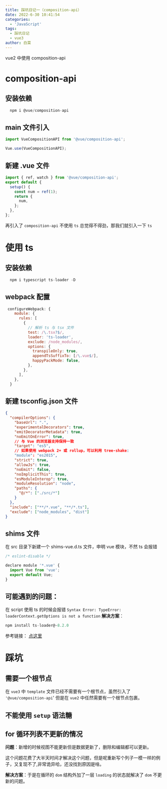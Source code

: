 ```yaml
---
title: 踩坑日记一（composition-api）
date: 2022-6-30 10:41:54
categories:
  - 'JavaScript'
tags:
  - 踩坑日记
  - vue3
author: 白菜
---
```


vue2 中使用 composition-api

# composition-api

## 安装依赖

```javascript
  npm i @vue/composition-api
```

## main 文件引入

```javascript
import VueCompositionAPI from '@vue/composition-api';

Vue.use(VueCompositionAPI);
```

## 新建 .vue 文件

```javascript
import { ref, watch } from '@vue/composition-api';
export default {
  setup() {
    const num = ref(1);
    return {
      num,
    };
  },
};
```

再引入了 `composition-api` 不使用 `ts` 总觉得不得劲，那我们就引入一下 `ts `

# 使用 ts

## 安装依赖

```javascript
  npm i typescript ts-loader -D
```

## webpack 配置

```javascript
 configureWebpack: {
    module: {
      rules: [
        {
          // 解析 ts 与 tsx 文件
          test: /\.tsx?$/,
          loader: 'ts-loader',
          exclude: /node_modules/,
          options: {
            transpileOnly: true,
            appendTsSuffixTo: [/\.vue$/],
            happyPackMode: false,
          },
        },
      ],
    },
  }
```

## 新建 tsconfig.json 文件

```json
{
  "compilerOptions": {
    "baseUrl": ".",
    "experimentalDecorators": true,
    "emitDecoratorMetadata": true,
    "noEmitOnError": true,
    // 与 Vue 的浏览器支持保持一致
    "target": "es5",
    // 如果使用 webpack 2+ 或 rollup，可以利用 tree-shake:
    "module": "es2015",
    "strict": true,
    "allowJs": true,
    "noEmit": false,
    "noImplicitThis": true,
    "esModuleInterop": true,
    "moduleResolution": "node",
    "paths": {
      "@/*": ["./src/*"]
    }
  },
  "include": ["**/*.vue", "**/*.ts"],
  "exclude": ["node_modules", "dist"]
}
```

## shims 文件

在 src 目录下新建一个 shims-vue.d.ts 文件，申明 vue 模块，不然 ts 会报错

```javascript
/* eslint-disable */

declare module '*.vue' {
  import Vue from 'vue';
  export default Vue;
}
```

## 可能遇到的问题：

在 script 使用 ts 的时候会报错 `Syntax Error: TypeError: loaderContext.getOptions is not a function`
**解决方案**：

```javascript
npm install ts-loader@~8.2.0
```

参考链接： [点这里](https://stackoverflow.com/questions/68016372/webpack-ts-loader-error-loadercontext-getoptions-is-not-a-function/68806961#68806961)

# 踩坑

## 需要一个根节点

在 `vue3` 中 `template` 文件已经不需要有一个根节点，虽然引入了 `'@vue/composition-api`' 但是在 `vue2` 中任然需要有一个根节点包裹。

## 不能使用 `setup` 语法糖

## for 循环列表不更新的情况

**问题**：新增的时候视图不能更新但是数据更新了，删除和编辑都可以更新。

这个问题花费了大半天时间才解决这个问题，但是呢重新写个列子一模一样的例子，又复现不了,非常诡异哈，还没找到原因是啥。

**解决方案**：于是在循环的 `dom` 结构外加了一层 `loading` 的状态就解决了 `dom` 不更新的问题。
